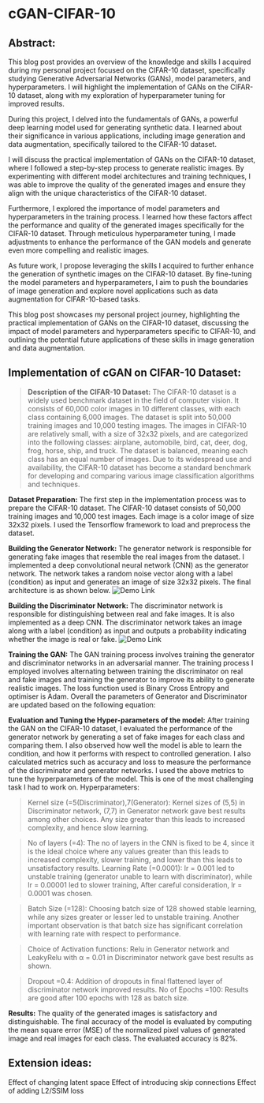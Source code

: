 # cGAN-CIFAR-10
## Abstract:
This blog post provides an overview of the knowledge and skills I acquired during my personal project focused on the CIFAR-10 dataset, specifically studying Generative Adversarial Networks (GANs), model parameters, and hyperparameters. I will highlight the implementation of GANs on the CIFAR-10 dataset, along with my exploration of hyperparameter tuning for improved results.

During this project, I delved into the fundamentals of GANs, a powerful deep learning model used for generating synthetic data. I learned about their significance in various applications, including image generation and data augmentation, specifically tailored to the CIFAR-10 dataset.

I will discuss the practical implementation of GANs on the CIFAR-10 dataset, where I followed a step-by-step process to generate realistic images. By experimenting with different model architectures and training techniques, I was able to improve the quality of the generated images and ensure they align with the unique characteristics of the CIFAR-10 dataset.

Furthermore, I explored the importance of model parameters and hyperparameters in the training process. I learned how these factors affect the performance and quality of the generated images specifically for the CIFAR-10 dataset. Through meticulous hyperparameter tuning, I made adjustments to enhance the performance of the GAN models and generate even more compelling and realistic images.

As future work, I propose leveraging the skills I acquired to further enhance the generation of synthetic images on the CIFAR-10 dataset. By fine-tuning the model parameters and hyperparameters, I aim to push the boundaries of image generation and explore novel applications such as data augmentation for CIFAR-10-based tasks.

This blog post showcases my personal project journey, highlighting the practical implementation of GANs on the CIFAR-10 dataset, discussing the impact of model parameters and hyperparameters specific to CIFAR-10, and outlining the potential future applications of these skills in image generation and data augmentation.

## Implementation of cGAN on CIFAR-10 Dataset:

> **Description of the CIFAR-10 Dataset:** The CIFAR-10 dataset is a widely used benchmark dataset in the field of computer vision. It consists of 60,000 color images in 10 different classes, with each class containing 6,000 images. The dataset is split into 50,000 training images and 10,000 testing images. The images in CIFAR-10 are relatively small, with a size of 32x32 pixels, and are categorized into the following classes: airplane, automobile, bird, cat, deer, dog, frog, horse, ship, and truck. The dataset is balanced, meaning each class has an equal number of images. Due to its widespread use and availability, the CIFAR-10 dataset has become a standard benchmark for developing and comparing various image classification algorithms and techniques.

**Dataset Preparation:** The first step in the implementation process was to prepare the CIFAR-10 dataset. The CIFAR-10 dataset consists of 50,000 training images and 10,000 test images. Each image is a color image of size 32x32 pixels. I used the Tensorflow framework to load and preprocess the dataset.

**Building the Generator Network:** The generator network is responsible for generating fake images that resemble the real images from the dataset. I implemented a deep convolutional neural network (CNN) as the generator network. The network takes a random noise vector along with a label (condition) as input and generates an image of size 32x32 pixels. The final architecture is as shown below.
![Demo Link](https://github.com/sujay-2001/cGAN-CIFAR-10/blob/main/cifar_gen.png)

**Building the Discriminator Network:** The discriminator network is responsible for distinguishing between real and fake images. It is also implemented as a deep CNN. The discriminator network takes an image along with a label (condition) as input and outputs a probability indicating whether the image is real or fake.
![Demo Link](https://github.com/sujay-2001/cGAN-CIFAR-10/blob/main/cifar_dis.png)
  
**Training the GAN:** The GAN training process involves training the generator and discriminator networks in an adversarial manner. The training process I employed involves alternating between training the discriminator on real and fake images and training the generator to improve its ability to generate realistic images. The loss function used is Binary Cross Entropy and optimiser is Adam. Overall the parameters of Generator and Discriminator are updated based on the following equation:

**Evaluation and Tuning the Hyper-parameters of the model:** After training the GAN on the CIFAR-10 dataset, I evaluated the performance of the generator network by generating a set of fake images for each class and comparing them. I also observed how well the model is able to learn the condition, and how it performs with respect to controlled generation. I also calculated metrics such as accuracy and loss to measure the performance of the discriminator and generator networks. I used the above metrics to tune the hyperparameters of the model. This is one of the most challenging task I had to work on.
Hyperparameters:
> Kernel size (=5(Discriminator),7(Generator): Kernel sizes of (5,5) in Discriminator network, (7,7) in Generator network gave best results among other choices. Any size greater than this leads to increased complexity, and hence slow learning.

> No of layers (=4): The no of layers in the CNN is fixed to be 4, since it is the ideal choice where any values greater than this leads to increased complexity, slower training, and lower than this leads to unsatisfactory results.
> Learning Rate (=0.0001): lr = 0.001 led to unstable training (generator unable to learn with discriminator), while lr = 0.00001 led to slower training, After careful consideration, lr = 0.0001 was chosen.

> Batch Size (=128): Choosing batch size of 128 showed stable learning, while any sizes greater or lesser led to unstable training. Another important observation is that batch size has significant correlation with learning rate with respect to performance.

> Choice of Activation functions: Relu in Generator network and LeakyRelu with α = 0.01 in Discriminator network gave best results as shown.

> Dropout =0.4: Addition of dropouts in final flattened layer of discriminator network improved results.
> No of Epochs =100: Results are good after 100 epochs with 128 as batch size.
> 
**Results:** The quality of the generated images is satisfactory and distinguishable. The final accuracy of the model is evaluated by computing the mean square error (MSE) of the normalized pixel values of generated image and real images for each class. The evaluated accuracy is 82%.

## Extension ideas:
Effect of changing latent space
Effect of introducing skip connections
Effect of adding L2/SSIM loss

